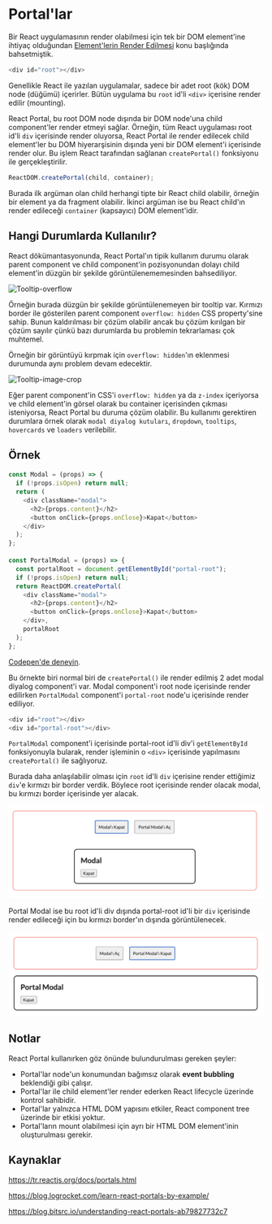 # Portal'lar

Bir React uygulamasının render olabilmesi için tek bir DOM element'ine ihtiyaç olduğundan [Element'lerin Render Edilmesi](rendering-elements/) konu başlığında bahsetmiştik. 

```javascript
<div id="root"></div>
```

Genellikle React ile yazılan uygulamalar, sadece bir adet root (kök) DOM node (düğümü) içerirler. Bütün uygulama bu `root` id'li `<div>` içerisine render edilir (mounting). 

React Portal, bu root DOM node dışında bir DOM node'una child component'ler render etmeyi sağlar. Örneğin, tüm React uygulaması root id'li `div` içerisinde render oluyorsa, React Portal ile render edilecek child element'ler bu DOM hiyerarşisinin dışında yeni bir DOM element'i içerisinde render olur. Bu işlem React tarafından sağlanan `createPortal()` fonksiyonu ile gerçekleştirilir. 

```javascript
ReactDOM.createPortal(child, container);
```

Burada ilk argüman olan child herhangi tipte bir React child olabilir, örneğin bir element ya da fragment olabilir. İkinci argüman ise bu React child'ın render edileceği `container` (kapsayıcı) DOM element'idir. 

## Hangi Durumlarda Kullanılır?

React dökümantasyonunda, React Portal'ın tipik kullanım durumu olarak parent component ve child component'in pozisyonundan dolayı child element'in düzgün bir şekilde görüntülenememesinden bahsediliyor. 

![Tooltip-overflow](https://blog.logrocket.com/wp-content/uploads/2019/12/click-me-nocdn.png)

Örneğin burada düzgün bir şekilde görüntülenemeyen bir tooltip var. Kırmızı border ile gösterilen parent component `overflow: hidden` CSS property'sine sahip. Bunun kaldırılması bir çözüm olabilir ancak bu çözüm kırılgan bir çözüm sayılır çünkü bazı durumlarda bu problemin tekrarlaması çok muhtemel.  

Örneğin bir görüntüyü kırpmak için `overflow: hidden`'ın eklenmesi durumunda aynı problem devam edecektir. 

![Tooltip-image-crop](https://blog.logrocket.com/wp-content/uploads/2019/12/click-me-styling-of-the-parent-container-nocdn.png)

Eğer parent component'in CSS'i `overflow: hidden` ya da `z-index` içeriyorsa ve child element'in görsel olarak bu container içerisinden çıkması isteniyorsa, React Portal bu duruma çözüm olabilir. Bu kullanımı gerektiren durumlara örnek olarak `modal diyalog kutuları`, `dropdown`, `tooltips`, `hovercards` ve `loaders` verilebilir. 

## Örnek

```javascript
const Modal = (props) => {
  if (!props.isOpen) return null;
  return (
    <div className="modal">
      <h2>{props.content}</h2>
      <button onClick={props.onClose}>Kapat</button>
    </div>
  );
};

const PortalModal = (props) => {
  const portalRoot = document.getElementById("portal-root");
  if (!props.isOpen) return null;
  return ReactDOM.createPortal(
    <div className="modal">
      <h2>{props.content}</h2>
      <button onClick={props.onClose}>Kapat</button>
    </div>,
    portalRoot
  );
};
```

[Codepen'de deneyin](https://codepen.io/Kodluyoruz/pen/jOMLPoX?editors=1111).

Bu örnekte biri normal biri de `createPortal()` ile render edilmiş 2 adet modal diyalog component'i var. Modal component'i root node içerisinde render edilirken `PortalModal` component'i `portal-root` node'u içerisinde render ediliyor. 

```javascript
<div id="root"></div>
<div id="portal-root"></div>
```

`PortalModal` component'i içerisinde portal-root id'li div'i `getElementById` fonksiyonuyla bularak, render işleminin o `<div>` içerisinde yapılmasını `createPortal()` ile sağlıyoruz. 

Burada daha anlaşılabilir olması için `root` id'li `div` içerisine render ettiğimiz `div`'e kırmızı bir border verdik. Böylece root içerisinde render olacak modal, bu kırmızı border içerisinde yer alacak. 

![Modal](figures/Modal.png)



Portal Modal ise bu root id'li div dışında portal-root id'li bir `div` içerisinde render edileceği için bu kırmızı border'ın dışında görüntülenecek.

![Portal-Modal](figures/Portal-Modal.png)



## Notlar

React Portal kullanırken göz önünde bulundurulması gereken şeyler:

- Portal'lar node'un konumundan bağımsız olarak **event bubbling** beklendiği gibi çalışır.
- Portal'lar ile child element'ler render ederken React lifecycle üzerinde kontrol sahibidir.
- Portal'lar yalnızca HTML DOM yapısını etkiler, React component tree üzerinde bir etkisi yoktur.
- Portal'ların mount olabilmesi için ayrı bir HTML DOM element'inin oluşturulması gerekir.

## Kaynaklar

https://tr.reactjs.org/docs/portals.html

https://blog.logrocket.com/learn-react-portals-by-example/

https://blog.bitsrc.io/understanding-react-portals-ab79827732c7